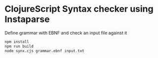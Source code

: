 # ClojureScript Syntax checker using Instaparse

Define grammar with EBNF and check an input file against it

```bash
npm install
npm run build
node synx.cjs grammar.ebnf input.txt
```
